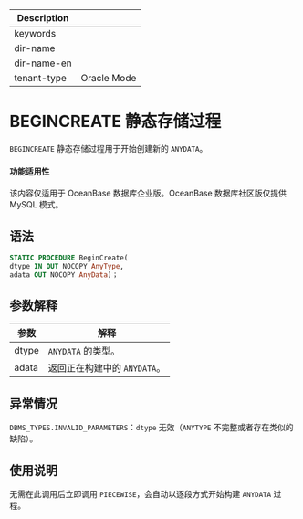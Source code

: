 | Description   |                 |
|---------------|-----------------|
| keywords      |                 |
| dir-name      |                 |
| dir-name-en   |                 |
| tenant-type   | Oracle Mode     |

# BEGINCREATE 静态存储过程

`BEGINCREATE` 静态存储过程用于开始创建新的 `ANYDATA`。

  <main id="notice" >
    <h4>功能适用性</h4>
    <p>该内容仅适用于 OceanBase 数据库企业版。OceanBase 数据库社区版仅提供 MySQL 模式。</p>
  </main>

## 语法

```sql
STATIC PROCEDURE BeginCreate(
dtype IN OUT NOCOPY AnyType,
adata OUT NOCOPY AnyData)；
```



## 参数解释



|  参数   |         解释          |
|-------|---------------------|
| dtype | `ANYDATA` 的类型。      |
| adata | 返回正在构建中的 `ANYDATA`。 |



## 异常情况

`DBMS_TYPES.INVALID_PARAMETERS`：`dtype` 无效（`ANYTYPE` 不完整或者存在类似的缺陷）。

## 使用说明

无需在此调用后立即调用 `PIECEWISE`，会自动以逐段方式开始构建 `ANYDATA` 过程。
